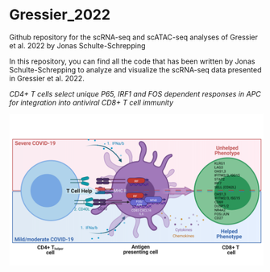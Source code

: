 # Gressier_2022
Github repository for the scRNA-seq and scATAC-seq analyses of Gressier et al. 2022 by Jonas Schulte-Schrepping

In this repository, you can find all the code that has been written by Jonas Schulte-Schrepping to analyze and visualize the scRNA-seq data presented in Gressier et al. 2022.

_CD4+ T cells select unique P65, IRF1 and FOS dependent responses in APC for integration into antiviral CD8+ T cell immunity_

![results](images/GraphicalAbstractGithub.png?raw=true "")
